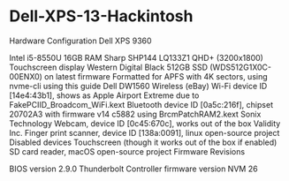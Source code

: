 # Dell-XPS-13-Hackintosh

Hardware Configuration
Dell XPS 9360

Intel i5-8550U
16GB RAM
Sharp SHP144 LQ133Z1 QHD+ (3200x1800) Touchscreen display
Western Digital Black 512GB SSD (WDS512G1X0C-00ENX0) on latest firmware
Formatted for APFS with 4K sectors, using nvme-cli using this guide
Dell DW1560 Wireless (eBay)
Wi-Fi device ID [14e4:43b1], shows as Apple Airport Extreme due to FakePCIID_Broadcom_WiFi.kext
Bluetooth device ID [0a5c:216f], chipset 20702A3 with firmware v14 c5882 using BrcmPatchRAM2.kext
Sonix Technology Webcam, device ID [0c45:670c], works out of the box
Validity Inc. Finger print scanner, device ID [138a:0091], linux open-source project
Disabled devices
Touchscreen (though it works out of the box if enabled)
SD card reader, macOS open-source project
Firmware Revisions

BIOS version 2.9.0
Thunderbolt Controller firmware version NVM 26
